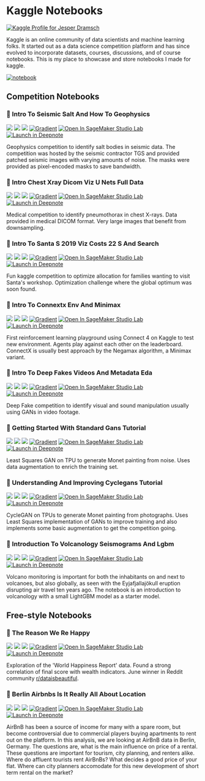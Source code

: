 # Kaggle Notebooks
[![Kaggle Profile for Jesper Dramsch](https://img.shields.io/badge/kaggle-jesperdramsch-blue)](https:dramsch.net/kaggle)

Kaggle is an online community of data scientists and machine learning folks. It started out as a data science competition platform and has since evolved to incorporate datasets, courses, discussions, and of course notebooks. This is my place to showcase and store notebooks I made for kaggle.

[![notebook](https://road-to-kaggle-grandmaster.vercel.app/api/badges/jesperdramsch/notebook)](https://www.kaggle.com/jesperdramsch/notebooks)

## Competition Notebooks
### 🥇 Intro To Seismic Salt And How To Geophysics 
 [![](https://img.shields.io/badge/view-notebook-orange)](notebooks-competition/intro-to-seismic-salt-and-how-to-geophysics.ipynb) [![](https://img.shields.io/badge/open-colab-yellow)](https://colab.research.google.com/github/jesperdramsch/kaggle-notebooks/blob/master/notebooks-competition/intro-to-seismic-salt-and-how-to-geophysics.ipynb) [![](https://img.shields.io/badge/kaggle-notebook-blue)](https://www.kaggle.com/jesperdramsch/intro-to-seismic-salt-and-how-to-geophysics) [![Gradient](https://assets.paperspace.io/img/gradient-badge.svg)](https://console.paperspace.com/github/jesperdramsch/kaggle-notebooks/blob/master/notebooks-competition/intro-to-seismic-salt-and-how-to-geophysics.ipynb) [![Open In SageMaker Studio Lab](https://studiolab.sagemaker.aws/studiolab.svg)](https://studiolab.sagemaker.aws/import/github/jesperdramsch/kaggle-notebooks/blob/master/notebooks-competition/intro-to-seismic-salt-and-how-to-geophysics.ipynb) [![Launch in Deepnote](https://deepnote.com/buttons/launch-in-deepnote-small.svg)](https://deepnote.com/launch?url=https%3A%2F%2Fgithub.com%2Fjesperdramsch%2Fkaggle-notebooks%2Fblob%2Fmaster%2Fnotebooks-competition%2Fintro-to-seismic-salt-and-how-to-geophysics.ipynb)

Geophysics competition to identify salt bodies in seismic data. The competition was hosted by the seismic contractor TGS and provided patched seismic images with varying amounts of noise. The masks were provided as pixel-encoded masks to save bandwidth.

### 🥇 Intro Chest Xray Dicom Viz U Nets Full Data 
 [![](https://img.shields.io/badge/view-notebook-orange)](notebooks-competition/intro-chest-xray-dicom-viz-u-nets-full-data.ipynb) [![](https://img.shields.io/badge/open-colab-yellow)](https://colab.research.google.com/github/jesperdramsch/kaggle-notebooks/blob/master/notebooks-competition/intro-chest-xray-dicom-viz-u-nets-full-data.ipynb) [![](https://img.shields.io/badge/kaggle-notebook-blue)](https://www.kaggle.com/jesperdramsch/intro-chest-xray-dicom-viz-u-nets-full-data) [![Gradient](https://assets.paperspace.io/img/gradient-badge.svg)](https://console.paperspace.com/github/jesperdramsch/kaggle-notebooks/blob/master/notebooks-competition/intro-chest-xray-dicom-viz-u-nets-full-data.ipynb) [![Open In SageMaker Studio Lab](https://studiolab.sagemaker.aws/studiolab.svg)](https://studiolab.sagemaker.aws/import/github/jesperdramsch/kaggle-notebooks/blob/master/notebooks-competition/intro-chest-xray-dicom-viz-u-nets-full-data.ipynb) [![Launch in Deepnote](https://deepnote.com/buttons/launch-in-deepnote-small.svg)](https://deepnote.com/launch?url=https%3A%2F%2Fgithub.com%2Fjesperdramsch%2Fkaggle-notebooks%2Fblob%2Fmaster%2Fnotebooks-competition%2Fintro-chest-xray-dicom-viz-u-nets-full-data.ipynb)

Medical competition to identify pneumothorax in chest X-rays. Data provided in medical DICOM format. Very large images that benefit from downsampling.

### 🥈 Intro To Santa S 2019 Viz Costs 22 S And Search 
 [![](https://img.shields.io/badge/view-notebook-orange)](notebooks-competition/intro-to-santa-s-2019-viz-costs-22-s-and-search.ipynb) [![](https://img.shields.io/badge/open-colab-yellow)](https://colab.research.google.com/github/jesperdramsch/kaggle-notebooks/blob/master/notebooks-competition/intro-to-santa-s-2019-viz-costs-22-s-and-search.ipynb) [![](https://img.shields.io/badge/kaggle-notebook-blue)](https://www.kaggle.com/jesperdramsch/intro-to-santa-s-2019-viz-costs-22-s-and-search) [![Gradient](https://assets.paperspace.io/img/gradient-badge.svg)](https://console.paperspace.com/github/jesperdramsch/kaggle-notebooks/blob/master/notebooks-competition/intro-to-santa-s-2019-viz-costs-22-s-and-search.ipynb) [![Open In SageMaker Studio Lab](https://studiolab.sagemaker.aws/studiolab.svg)](https://studiolab.sagemaker.aws/import/github/jesperdramsch/kaggle-notebooks/blob/master/notebooks-competition/intro-to-santa-s-2019-viz-costs-22-s-and-search.ipynb) [![Launch in Deepnote](https://deepnote.com/buttons/launch-in-deepnote-small.svg)](https://deepnote.com/launch?url=https%3A%2F%2Fgithub.com%2Fjesperdramsch%2Fkaggle-notebooks%2Fblob%2Fmaster%2Fnotebooks-competition%2Fintro-to-santa-s-2019-viz-costs-22-s-and-search.ipynb)

Fun kaggle competition to optimize allocation for families wanting to visit Santa's workshop. Optimization challenge where the global optimum was soon found.

### 🥈 Intro To Connextx Env And Minimax 
 [![](https://img.shields.io/badge/view-notebook-orange)](notebooks-competition/intro-to-connextx-env-and-minimax.ipynb) [![](https://img.shields.io/badge/open-colab-yellow)](https://colab.research.google.com/github/jesperdramsch/kaggle-notebooks/blob/master/notebooks-competition/intro-to-connextx-env-and-minimax.ipynb) [![](https://img.shields.io/badge/kaggle-notebook-blue)](https://www.kaggle.com/jesperdramsch/intro-to-connextx-env-and-minimax) [![Gradient](https://assets.paperspace.io/img/gradient-badge.svg)](https://console.paperspace.com/github/jesperdramsch/kaggle-notebooks/blob/master/notebooks-competition/intro-to-connextx-env-and-minimax.ipynb) [![Open In SageMaker Studio Lab](https://studiolab.sagemaker.aws/studiolab.svg)](https://studiolab.sagemaker.aws/import/github/jesperdramsch/kaggle-notebooks/blob/master/notebooks-competition/intro-to-connextx-env-and-minimax.ipynb) [![Launch in Deepnote](https://deepnote.com/buttons/launch-in-deepnote-small.svg)](https://deepnote.com/launch?url=https%3A%2F%2Fgithub.com%2Fjesperdramsch%2Fkaggle-notebooks%2Fblob%2Fmaster%2Fnotebooks-competition%2Fintro-to-connextx-env-and-minimax.ipynb)

First reinforcement learning playground using Connect 4 on Kaggle to test new environment. Agents play against each other on the leaderboard. ConnectX is usually best approach by the Negamax algorithm, a Minimax variant.

### 🥈 Intro To Deep Fakes Videos And Metadata Eda 
 [![](https://img.shields.io/badge/view-notebook-orange)](notebooks-competition/intro-to-deep-fakes-videos-and-metadata-eda.ipynb) [![](https://img.shields.io/badge/open-colab-yellow)](https://colab.research.google.com/github/jesperdramsch/kaggle-notebooks/blob/master/notebooks-competition/intro-to-deep-fakes-videos-and-metadata-eda.ipynb) [![](https://img.shields.io/badge/kaggle-notebook-blue)](https://www.kaggle.com/jesperdramsch/intro-to-deep-fakes-videos-and-metadata-eda) [![Gradient](https://assets.paperspace.io/img/gradient-badge.svg)](https://console.paperspace.com/github/jesperdramsch/kaggle-notebooks/blob/master/notebooks-competition/intro-to-deep-fakes-videos-and-metadata-eda.ipynb) [![Open In SageMaker Studio Lab](https://studiolab.sagemaker.aws/studiolab.svg)](https://studiolab.sagemaker.aws/import/github/jesperdramsch/kaggle-notebooks/blob/master/notebooks-competition/intro-to-deep-fakes-videos-and-metadata-eda.ipynb) [![Launch in Deepnote](https://deepnote.com/buttons/launch-in-deepnote-small.svg)](https://deepnote.com/launch?url=https%3A%2F%2Fgithub.com%2Fjesperdramsch%2Fkaggle-notebooks%2Fblob%2Fmaster%2Fnotebooks-competition%2Fintro-to-deep-fakes-videos-and-metadata-eda.ipynb)

Deep Fake competition to identify visual and sound manipulation usually using GANs in video footage.

### 🥈 Getting Started With Standard Gans Tutorial 
 [![](https://img.shields.io/badge/view-notebook-orange)](notebooks-competition/getting-started-with-standard-gans-tutorial.ipynb) [![](https://img.shields.io/badge/open-colab-yellow)](https://colab.research.google.com/github/jesperdramsch/kaggle-notebooks/blob/master/notebooks-competition/getting-started-with-standard-gans-tutorial.ipynb) [![](https://img.shields.io/badge/kaggle-notebook-blue)](https://www.kaggle.com/jesperdramsch/getting-started-with-standard-gans-tutorial) [![Gradient](https://assets.paperspace.io/img/gradient-badge.svg)](https://console.paperspace.com/github/jesperdramsch/kaggle-notebooks/blob/master/notebooks-competition/getting-started-with-standard-gans-tutorial.ipynb) [![Open In SageMaker Studio Lab](https://studiolab.sagemaker.aws/studiolab.svg)](https://studiolab.sagemaker.aws/import/github/jesperdramsch/kaggle-notebooks/blob/master/notebooks-competition/getting-started-with-standard-gans-tutorial.ipynb) [![Launch in Deepnote](https://deepnote.com/buttons/launch-in-deepnote-small.svg)](https://deepnote.com/launch?url=https%3A%2F%2Fgithub.com%2Fjesperdramsch%2Fkaggle-notebooks%2Fblob%2Fmaster%2Fnotebooks-competition%2Fgetting-started-with-standard-gans-tutorial.ipynb)

Least Squares GAN on TPU to generate Monet painting from noise. Uses data augmentation to enrich the training set.

### 🥈 Understanding And Improving Cyclegans Tutorial 
 [![](https://img.shields.io/badge/view-notebook-orange)](notebooks-competition/understanding-and-improving-cyclegans-tutorial.ipynb) [![](https://img.shields.io/badge/open-colab-yellow)](https://colab.research.google.com/github/jesperdramsch/kaggle-notebooks/blob/master/notebooks-competition/understanding-and-improving-cyclegans-tutorial.ipynb) [![](https://img.shields.io/badge/kaggle-notebook-blue)](https://www.kaggle.com/jesperdramsch/understanding-and-improving-cyclegans-tutorial) [![Gradient](https://assets.paperspace.io/img/gradient-badge.svg)](https://console.paperspace.com/github/jesperdramsch/kaggle-notebooks/blob/master/notebooks-competition/understanding-and-improving-cyclegans-tutorial.ipynb) [![Open In SageMaker Studio Lab](https://studiolab.sagemaker.aws/studiolab.svg)](https://studiolab.sagemaker.aws/import/github/jesperdramsch/kaggle-notebooks/blob/master/notebooks-competition/understanding-and-improving-cyclegans-tutorial.ipynb) [![Launch in Deepnote](https://deepnote.com/buttons/launch-in-deepnote-small.svg)](https://deepnote.com/launch?url=https%3A%2F%2Fgithub.com%2Fjesperdramsch%2Fkaggle-notebooks%2Fblob%2Fmaster%2Fnotebooks-competition%2Funderstanding-and-improving-cyclegans-tutorial.ipynb)

CycleGAN on TPUs to generate Monet painting from photographs. Uses Least Squares implementation of GANs to improve training and also implements some basic augmentation to get the competition going.

### 🥇 Introduction To Volcanology Seismograms And Lgbm 
 [![](https://img.shields.io/badge/view-notebook-orange)](notebooks-competition/introduction-to-volcanology-seismograms-and-lgbm.ipynb) [![](https://img.shields.io/badge/open-colab-yellow)](https://colab.research.google.com/github/jesperdramsch/kaggle-notebooks/blob/master/notebooks-competition/introduction-to-volcanology-seismograms-and-lgbm.ipynb) [![](https://img.shields.io/badge/kaggle-notebook-blue)](https://www.kaggle.com/jesperdramsch/introduction-to-volcanology-seismograms-and-lgbm) [![Gradient](https://assets.paperspace.io/img/gradient-badge.svg)](https://console.paperspace.com/github/jesperdramsch/kaggle-notebooks/blob/master/notebooks-competition/introduction-to-volcanology-seismograms-and-lgbm.ipynb) [![Open In SageMaker Studio Lab](https://studiolab.sagemaker.aws/studiolab.svg)](https://studiolab.sagemaker.aws/import/github/jesperdramsch/kaggle-notebooks/blob/master/notebooks-competition/introduction-to-volcanology-seismograms-and-lgbm.ipynb) [![Launch in Deepnote](https://deepnote.com/buttons/launch-in-deepnote-small.svg)](https://deepnote.com/launch?url=https%3A%2F%2Fgithub.com%2Fjesperdramsch%2Fkaggle-notebooks%2Fblob%2Fmaster%2Fnotebooks-competition%2Fintroduction-to-volcanology-seismograms-and-lgbm.ipynb)

Volcano monitoring is important for both the inhabitants on and next to volcanoes, but also globally, as seen with the Eyjafjallajökull eruption disrupting air travel ten years ago. The notebook is an introduction to volcanology with a small LightGBM model as a starter model.

## Free-style Notebooks
### 🥇 The Reason We Re Happy 
 [![](https://img.shields.io/badge/view-notebook-orange)](notebooks-freestyle/the-reason-we-re-happy.ipynb) [![](https://img.shields.io/badge/open-colab-yellow)](https://colab.research.google.com/github/jesperdramsch/kaggle-notebooks/blob/master/notebooks-freestyle/the-reason-we-re-happy.ipynb) [![](https://img.shields.io/badge/kaggle-notebook-blue)](https://www.kaggle.com/jesperdramsch/the-reason-we-re-happy) [![Gradient](https://assets.paperspace.io/img/gradient-badge.svg)](https://console.paperspace.com/github/jesperdramsch/kaggle-notebooks/blob/master/notebooks-freestyle/the-reason-we-re-happy.ipynb) [![Open In SageMaker Studio Lab](https://studiolab.sagemaker.aws/studiolab.svg)](https://studiolab.sagemaker.aws/import/github/jesperdramsch/kaggle-notebooks/blob/master/notebooks-freestyle/the-reason-we-re-happy.ipynb) [![Launch in Deepnote](https://deepnote.com/buttons/launch-in-deepnote-small.svg)](https://deepnote.com/launch?url=https%3A%2F%2Fgithub.com%2Fjesperdramsch%2Fkaggle-notebooks%2Fblob%2Fmaster%2Fnotebooks-freestyle%2Fthe-reason-we-re-happy.ipynb)

Exploration of the 'World Happiness Report' data. Found a strong correlation of final score with wealth indicators. June winner in Reddit community [r/dataisbeautiful](https://www.reddit.com/r/dataisbeautiful/comments/c89mz2/battle_dataviz_battle_for_the_month_of_july_2019/eskzdhd/).

### 🥉 Berlin Airbnbs Is It Really All About Location 
 [![](https://img.shields.io/badge/view-notebook-orange)](notebooks-freestyle/berlin-airbnbs-is-it-really-all-about-location.ipynb) [![](https://img.shields.io/badge/open-colab-yellow)](https://colab.research.google.com/github/jesperdramsch/kaggle-notebooks/blob/master/notebooks-freestyle/berlin-airbnbs-is-it-really-all-about-location.ipynb) [![](https://img.shields.io/badge/kaggle-notebook-blue)](https://www.kaggle.com/jesperdramsch/berlin-airbnbs-is-it-really-all-about-location) [![Gradient](https://assets.paperspace.io/img/gradient-badge.svg)](https://console.paperspace.com/github/jesperdramsch/kaggle-notebooks/blob/master/notebooks-freestyle/berlin-airbnbs-is-it-really-all-about-location.ipynb) [![Open In SageMaker Studio Lab](https://studiolab.sagemaker.aws/studiolab.svg)](https://studiolab.sagemaker.aws/import/github/jesperdramsch/kaggle-notebooks/blob/master/notebooks-freestyle/berlin-airbnbs-is-it-really-all-about-location.ipynb) [![Launch in Deepnote](https://deepnote.com/buttons/launch-in-deepnote-small.svg)](https://deepnote.com/launch?url=https%3A%2F%2Fgithub.com%2Fjesperdramsch%2Fkaggle-notebooks%2Fblob%2Fmaster%2Fnotebooks-freestyle%2Fberlin-airbnbs-is-it-really-all-about-location.ipynb)

AirBnB has been a source of income for many with a spare room, but become controversial due to commercial players buying apartments to rent out on the platform. In this analysis, we are looking at AirBnB data in Berlin, Germany. The questions are, what is the main influence on price of a rental. These questions are important for tourism, city planning, and renters alike. Where do affluent tourists rent AirBnBs? What decides a good price of your flat. Where can city planners accomodate for this new development of short term rental on the market?

